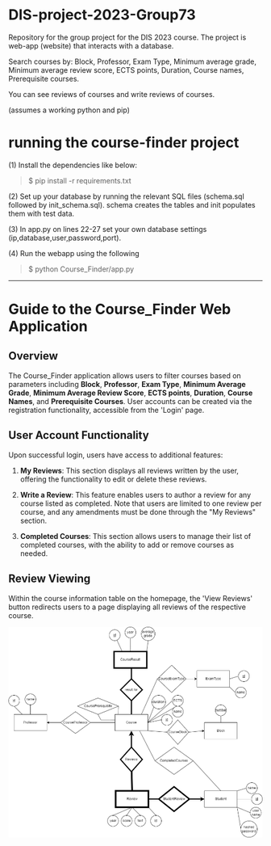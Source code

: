 # DIS-project-2023-Group73
Repository for the group project for the DIS 2023 course. The project is  web-app (website) that interacts with a database.

Search courses by: 
Block, Professor, Exam Type, Minimum average grade, Minimum average review score, ECTS points, Duration, Course names, Prerequisite courses.

You can see reviews of courses and write reviews of courses.

(assumes a working python and pip)

# running the course-finder project

(1) Install the dependencies like below:
>$ pip install -r requirements.txt

(2) Set up your database by running the relevant SQL files (schema.sql followed by init_schema.sql). schema creates the tables and init populates them with test data.


(3) In app.py on lines 22-27 set your own database settings (ip,database,user,password,port).

(4) Run the webapp using the following
>$ python Course_Finder/app.py


------------------------------------------------------------------------------------------------------------------------------------------------------
# Guide to the Course_Finder Web Application

## Overview

The Course_Finder application allows users to filter courses based on parameters including **Block**, **Professor**, **Exam Type**, **Minimum Average Grade**, **Minimum Average Review Score**, **ECTS points**, **Duration**, **Course Names**, and **Prerequisite Courses**. User accounts can be created via the registration functionality, accessible from the 'Login' page. 

## User Account Functionality

Upon successful login, users have access to additional features:

1. **My Reviews**: This section displays all reviews written by the user, offering the functionality to edit or delete these reviews.

2. **Write a Review**: This feature enables users to author a review for any course listed as completed. Note that users are limited to one review per course, and any amendments must be done through the "My Reviews" section.

3. **Completed Courses**: This section allows users to manage their list of completed courses, with the ability to add or remove courses as needed.

## Review Viewing

Within the course information table on the homepage, the 'View Reviews' button redirects users to a page displaying all reviews of the respective course.

![](ER_diagram.png)
